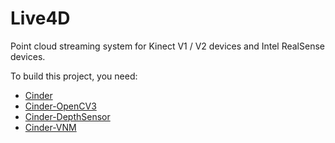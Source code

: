 Live4D
=========

Point cloud streaming system for Kinect V1 / V2 devices and Intel RealSense devices.

To build this project, you need:

* [Cinder](https://github.com/cinder/Cinder)
* [Cinder-OpenCV3](https://github.com/cinder/Cinder-OpenCV3)
* [Cinder-DepthSensor](https://github.com/vnm-interactive/Cinder-DepthSensor)
* [Cinder-VNM](https://github.com/vnm-interactive/Cinder-VNM)  
